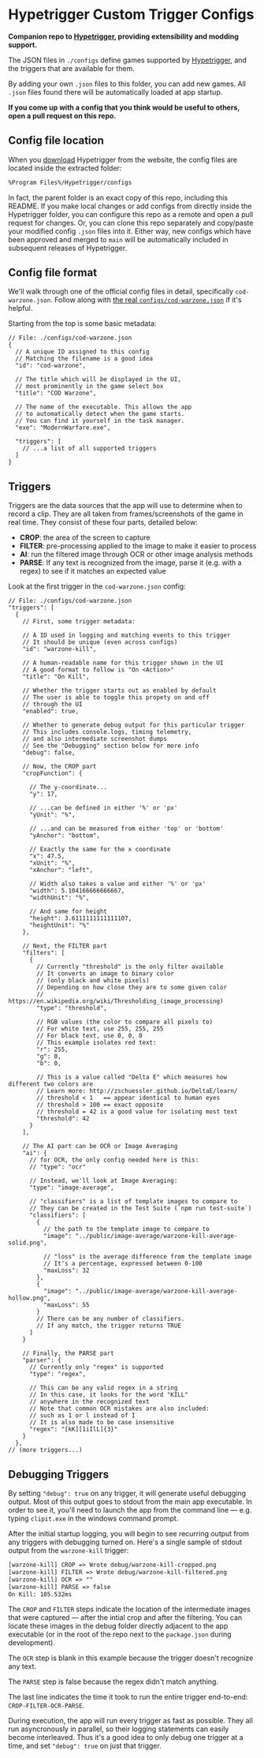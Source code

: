# Hypetrigger Custom Trigger Configs

**Companion repo to [Hypetrigger](https://hypetrigger.io), providing extensibility and modding support.**

The JSON files in `./configs` define games supported by [Hypetrigger](https://hypetrigger.io), and the triggers that are available for them.

By adding your own `.json` files to this folder, you can add new games. All `.json` files found there will be automatically loaded at app startup.

**If you come up with a config that you think would be useful to others, open a pull request on this repo.**

## Config file location

When you [download](https://hypetrigger.io/#download) Hypetrigger from the website, the config files are located inside the extracted folder:

```txt
%Program Files%/Hypetrigger/configs
```

In fact, the parent folder is an exact copy of this repo, including this README. If you make local changes or add configs from directly inside the Hypetrigger folder, you can configure this repo as a remote and open a pull request for changes. Or, you can clone this repo separately and copy/paste your modified config `.json` files into it. Either way, new configs which have been approved and merged to `main` will be automatically included in subsequent releases of Hypetrigger.

## Config file format

We'll walk through one of the official config files in detail, specifically `cod-warzone.json`. Follow along with [the real `configs/cod-warzone.json`](configs/cod-warzone.json) if it's helpful.

Starting from the top is some basic metadata:

```jsonc
// File: ./configs/cod-warzone.json
{
  // A unique ID assigned to this config
  // Matching the filename is a good idea
  "id": "cod-warzone",

  // The title which will be displayed in the UI,
  // most prominently in the game select box
  "title": "COD Warzone",

  // The name of the executable. This allows the app
  // to automatically detect when the game starts.
  // You can find it yourself in the task manager.
  "exe": "ModernWarfare.exe",

  "triggers": [
    // ...a list of all supported triggers
  ]
}
```

## Triggers

Triggers are the data sources that the app will use to determine when to record a clip. They are all taken from frames/screenshots of the game in real time. They consist of these four parts, detailed below:

- **CROP**: the area of the screen to capture
- **FILTER**: pre-processing applied to the image to make it easier to process
- **AI**: run the filtered image through OCR or other image analysis methods
- **PARSE**: If any text is recognized from the image, parse it (e.g. with a regex) to see if it matches an expected value

Look at the first trigger in the `cod-warzone.json` config:

```jsonc
// File: ./configs/cod-warzone.json
"triggers": [
  {
    // First, some trigger metadata:

    // A ID used in logging and matching events to this trigger
    // It should be unique (even across configs)
    "id": "warzone-kill",

    // A human-readable name for this trigger shown in the UI
    // A good format to follow is "On <Action>"
    "title": "On Kill",

    // Whether the trigger starts out as enabled by default
    // The user is able to toggle this propety on and off
    // through the UI
    "enabled": true,

    // Whether to generate debug output for this particular trigger
    // This includes console.logs, timing telemetry,
    // and also intermediate screenshot dumps
    // See the "Debugging" section below for more info
    "debug": false,

    // Now, the CROP part
    "cropFunction": {
      
      // The y-coordinate...
      "y": 17,

      // ...can be defined in either '%' or 'px'
      "yUnit": "%", 

      // ...and can be measured from either 'top' or 'bottom'
      "yAnchor": "bottom", 

      // Exactly the same for the x coordinate
      "x": 47.5,
      "xUnit": "%",
      "xAnchor": "left",

      // Width also takes a value and either '%' or 'px'
      "width": 5.104166666666667,
      "widthUnit": "%",

      // And same for height
      "height": 3.6111111111111107,
      "heightUnit": "%"
    },

    // Next, the FILTER part
    "filters": [
      {
        // Currently "threshold" is the only filter available
        // It converts an image to binary color
        // (only black and white pixels)
        // Depending on how close they are to some given color
        // https://en.wikipedia.org/wiki/Thresholding_(image_processing)
        "type": "threshold",

        // RGB values (the color to compare all pixels to)
        // For white text, use 255, 255, 255
        // For black text, use 0, 0, 0
        // This example isolates red text:
        "r": 255,
        "g": 0,
        "b": 0,

        // This is a value called "Delta E" which measures how different two colors are
        // Learn more: http://zschuessler.github.io/DeltaE/learn/
        // threshold < 1   == appear identical to human eyes
        // threshold > 100 == exact opposite
        // threshold = 42 is a good value for isolating most text
        "threshold": 42
      }
    ],

    // The AI part can be OCR or Image Averaging
    "ai": {
      // for OCR, the only config needed here is this:
      // "type": "ocr"

      // Instead, we'll look at Image Averaging:
      "type": "image-average",

      // "classifiers" is a list of template images to compare to
      // They can be created in the Test Suite (`npm run test-suite`)
      "classifiers": [
        {
          // the path to the template image to compare to
          "image": "../public/image-average/warzone-kill-average-solid.png",

          // "loss" is the average difference from the template image
          // It's a percentage, expressed between 0-100
          "maxLoss": 32
        },
        {
          "image": "../public/image-average/warzone-kill-average-hollow.png",
          "maxLoss": 55
        }
        // There can be any number of classifiers.
        // If any match, the trigger returns TRUE
      ]
    }

    // Finally, the PARSE part
    "parser": {
      // Currently only "regex" is supported
      "type": "regex",

      // This can be any valid regex in a string
      // In this case, it looks for the word "KILL"
      // anywhere in the recognized text
      // Note that common OCR mistakes are also included:
      // such as 1 or l instead of I
      // It is also made to be case insensitive
      "regex": "[kK][1iIlL]{3}"
    }
  },
// (more triggers...) 
```

## Debugging Triggers

By setting `"debug": true` on any trigger, it will generate useful debugging output. Most of this output goes to stdout from the main app executable. In order to see it, you'll need to launch the app from the command line — e.g. typing `clipit.exe` in the windows command prompt.

After the initial startup logging, you will begin to see recurring output from any triggers with debugging turned on. Here's a single sample of stdout output from the `warzone-kill` trigger:

```txt
[warzone-kill] CROP => Wrote debug/warzone-kill-cropped.png
[warzone-kill] FILTER => Wrote debug/warzone-kill-filtered.png
[warzone-kill] OCR => ""
[warzone-kill] PARSE => false
On Kill: 105.532ms
```

The `CROP` and `FILTER` steps indicate the location of the intermediate images that were captured — after the intial crop and after the filtering. You can locate these images in the debug folder directly adjacent to the app executable (or in the root of the repo next to the `package.json` during development).

The `OCR` step is blank in this example because the trigger doesn't recognize any text.

The `PARSE` step is false because the regex didn't match anything.

The last line indicates the time it took to run the entire trigger end-to-end: `CROP-FILTER-OCR-PARSE`. 

During execution, the app will run every trigger as fast as possible. They all run asyncronously in parallel, so their logging statements can easily become interleaved. Thus it's a good idea to only debug one trigger at a time, and set `"debug": true` on just that trigger.
